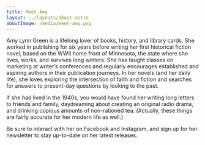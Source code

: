 ```yaml
---
title: Meet Amy
layout: ../layouts/about.astro
aboutImage: /media/meet-amy.png
---
```


Amy Lynn Green is a lifelong lover of books, history, and library cards. She worked in publishing for six years before writing her first historical fiction novel, based on the WWII home front of Minnesota, the state where she lives, works, and survives long winters. She has taught classes on marketing at writer’s conferences and regularly encourages established and aspiring authors in their publication journeys. In her novels (and her daily life), she loves exploring the intersection of faith and fiction and searches for answers to present-day questions by looking to the past.

If she had lived in the 1940s, you would have found her writing long letters to friends and family, daydreaming about creating an original radio drama, and drinking copious amounts of non-rationed tea. (Actually, these things are fairly accurate for her modern life as well.)

Be sure to interact with her on Facebook and Instagram, and sign up for her newsletter to stay up-to-date on her latest releases.
